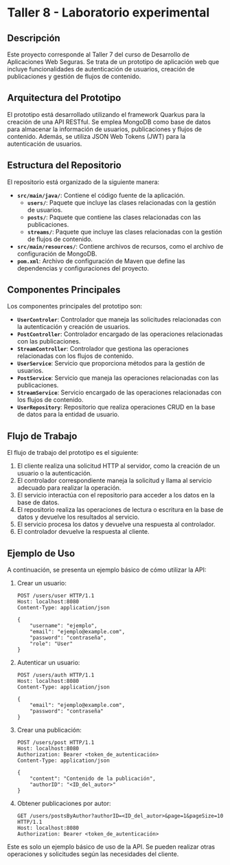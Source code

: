 # Taller 8 - Laboratorio experimental

## Descripción

Este proyecto corresponde al Taller 7 del curso de Desarrollo de Aplicaciones Web Seguras. Se trata de un prototipo de aplicación web que incluye funcionalidades de autenticación de usuarios, creación de publicaciones y gestión de flujos de contenido.

## Arquitectura del Prototipo

El prototipo está desarrollado utilizando el framework Quarkus para la creación de una API RESTful. Se emplea MongoDB como base de datos para almacenar la información de usuarios, publicaciones y flujos de contenido. Además, se utiliza JSON Web Tokens (JWT) para la autenticación de usuarios.

## Estructura del Repositorio

El repositorio está organizado de la siguiente manera:

- **`src/main/java/`**: Contiene el código fuente de la aplicación.
  - **`users/`**: Paquete que incluye las clases relacionadas con la gestión de usuarios.
  - **`posts/`**: Paquete que contiene las clases relacionadas con las publicaciones.
  - **`streams/`**: Paquete que incluye las clases relacionadas con la gestión de flujos de contenido.
- **`src/main/resources/`**: Contiene archivos de recursos, como el archivo de configuración de MongoDB.
- **`pom.xml`**: Archivo de configuración de Maven que define las dependencias y configuraciones del proyecto.

## Componentes Principales

Los componentes principales del prototipo son:

- **`UserControler`**: Controlador que maneja las solicitudes relacionadas con la autenticación y creación de usuarios.
- **`PostController`**: Controlador encargado de las operaciones relacionadas con las publicaciones.
- **`StreamController`**: Controlador que gestiona las operaciones relacionadas con los flujos de contenido.
- **`UserService`**: Servicio que proporciona métodos para la gestión de usuarios.
- **`PostService`**: Servicio que maneja las operaciones relacionadas con las publicaciones.
- **`StreamService`**: Servicio encargado de las operaciones relacionadas con los flujos de contenido.
- **`UserRepository`**: Repositorio que realiza operaciones CRUD en la base de datos para la entidad de usuario.

## Flujo de Trabajo

El flujo de trabajo del prototipo es el siguiente:

1. El cliente realiza una solicitud HTTP al servidor, como la creación de un usuario o la autenticación.
2. El controlador correspondiente maneja la solicitud y llama al servicio adecuado para realizar la operación.
3. El servicio interactúa con el repositorio para acceder a los datos en la base de datos.
4. El repositorio realiza las operaciones de lectura o escritura en la base de datos y devuelve los resultados al servicio.
5. El servicio procesa los datos y devuelve una respuesta al controlador.
6. El controlador devuelve la respuesta al cliente.

## Ejemplo de Uso

A continuación, se presenta un ejemplo básico de cómo utilizar la API:

1. Crear un usuario:

   ```http
   POST /users/user HTTP/1.1
   Host: localhost:8080
   Content-Type: application/json

   {
       "username": "ejemplo",
       "email": "ejemplo@example.com",
       "password": "contraseña",
       "role": "User"
   }
   ```

2. Autenticar un usuario:

   ```http
   POST /users/auth HTTP/1.1
   Host: localhost:8080
   Content-Type: application/json

   {
       "email": "ejemplo@example.com",
       "password": "contraseña"
   }
   ```

3. Crear una publicación:

   ```http
   POST /users/post HTTP/1.1
   Host: localhost:8080
   Authorization: Bearer <token_de_autenticación>
   Content-Type: application/json

   {
       "content": "Contenido de la publicación",
       "authorID": "<ID_del_autor>"
   }
   ```

4. Obtener publicaciones por autor:

   ```http
   GET /users/postsByAuthor?authorID=<ID_del_autor>&page=1&pageSize=10 HTTP/1.1
   Host: localhost:8080
   Authorization: Bearer <token_de_autenticación>
   ```

Este es solo un ejemplo básico de uso de la API. Se pueden realizar otras operaciones y solicitudes según las necesidades del cliente.
